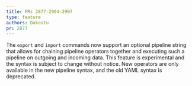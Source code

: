 ```yaml
---
title: PRs 2877-2904-2907
type: feature
authors: Dakostu
pr: 2877
---
```


The `export` and `import` commands now support an optional pipeline string
that allows for chaining pipeline operators together and executing such a
pipeline on outgoing and incoming data. This feature is experimental and the
syntax is subject to change without notice. New operators are only available in
the new pipeline syntax, and the old YAML syntax is deprecated.
